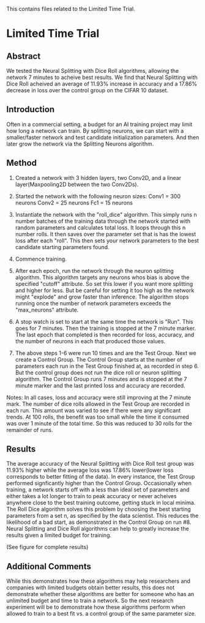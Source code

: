 This contains files related to the Limited Time Trial.
# Limited Time Trial
## Abstract
We tested the Neural Splitting with Dice Roll algorithms, allowing the network 7 minutes to acheive best results. We find that Neural Splitting with Dice Roll acheived an average of 11.93% increase in accuracy and a 17.86% decrease in loss over the control group on the CIFAR 10 dataset.

## Introduction
Often in a commercial setting, a budget for an AI training project may limit how long a network can train. By splitting neurons, we can start with a smaller/faster network and test candidate initialization parameters. And then later grow the network via the Splitting Neurons algorithm. 

## Method
1. Created a network with 3 hidden layers, two Conv2D, and a linear layer(Maxpooling2D between the two Conv2Ds). 
2. Started the network with the following neuron sizes:
Conv1 = 300 neurons
Conv2 = 25 neurons
Fc1 = 15 neurons

3. Instantiate the network with the "roll_dice" algorithm. This simply runs n number batches of the training data through the network started with random parameters and calculates total loss. It loops through this n number rolls. It then saves over the parameter set that is has the lowest loss after each "roll". This then sets your network parameters to the best candidate starting parameters found.

4. Commence training.

5. After each epoch, run the network through the neuron splitting algorithm. This algorithm targets any neurons whos bias is above the specified "cutoff" attribute. So set this lower if you want more splitting and higher for less. But be careful for setting it too high as the network might "explode" and grow faster than inference. The algorithm stops running once the number of network parameters exceeds the "max_neurons" attribute. 

6. A stop watch is set to start at the same time the network is "Run". This goes for 7 minutes. Then the training is stopped at the 7 minute marker. The last epoch that completed is then recorded for loss, accuracy, and the number of neurons in each that produced those values.

7. The above steps 1-6 were run 10 times and are the Test Group. Next we create a Control Group. The Control Group starts at the number of parameters each run in the Test Group finished at, as recorded in step 6. But the control group does not run the dice roll or neuron splitting algorithm. The Control Group runs 7 minutes and is stopped at the 7 minute marker and the last printed loss and accuracy are recorded.

Notes: In all cases, loss and accuracy were still improving at the 7 minute mark. The number of dice rolls allowed in the Test Group are recorded in each run. This amount was varied to see if there were any significant trends. At 100 rolls, the benefit was too small while the time it consumed was over 1 minute of the total time. So this was reduced to 30 rolls for the remainder of runs.  

## Results
The average accuracy of the Neural Splitting with Dice Roll test group was 11.93% higher while the average loss was 17.86% lower(lower loss corresponds to better fitting of the data). In every instance, the Test Group performed signficantly higher than the Control Group. Occasionally when training, a network starts off with a less than ideal set of parameters and either takes a lot longer to train to peak accuracy or never acheives anywhere close to the best training outcome, getting stuck in local minima. The Roll Dice algorithm solves this problem by choosing the best starting parameters from a set n, as specified by the data scientist. This reduces the likelihood of a bad start, as demonstrated in the Control Group on run #8.
Neural Splitting and Dice Roll algorithms can help to greatly increase the results given a limited budget for training. 

(See figure for complete results)

## Additional Comments
While this demonstrates how these algorithms may help researchers and companies with limited budgets obtain better results, this does not demonstrate whether these algorithms are better for someone who has an unlimited budget and time to train a network. So the next research experiment will be to demonstrate how these algorithms perform when allowed to train to a best fit vs. a control group of the same parameter size.
